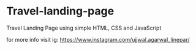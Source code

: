 # Travel-landing-page
Travel Landing Page using simple HTML, CSS and JavaScript 


for more info visit ig: https://www.instagram.com/ujjwal.agarwal_linepar/
